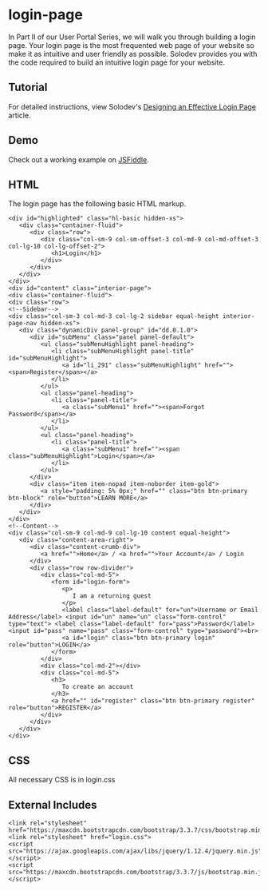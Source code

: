 # login-page
In Part II of our User Portal Series, we will walk you through building a login page. Your login page is the most frequented web page of your website so make it as intuitive and user friendly as possible. Solodev provides you with the code required to build an intuitive login page for your website.

## Tutorial

For detailed instructions, view Solodev's [Designing an Effective Login Page](https://www.solodev.com/blog/web-design/designing-an-effective-login-page.stml) article.

## Demo

Check out a working example on [JSFiddle](https://jsfiddle.net/solodev/zu78zywm/).

## HTML

The login page has the following basic HTML markup.
```
<div id="highlighted" class="hl-basic hidden-xs">
   <div class="container-fluid">
      <div class="row">
         <div class="col-sm-9 col-sm-offset-3 col-md-9 col-md-offset-3 col-lg-10 col-lg-offset-2">
            <h1>Login</h1>
         </div>
      </div>
   </div>
</div>
<div id="content" class="interior-page">
<div class="container-fluid">
<div class="row">
<!--Sidebar-->
<div class="col-sm-3 col-md-3 col-lg-2 sidebar equal-height interior-page-nav hidden-xs">
   <div class="dynamicDiv panel-group" id="dd.0.1.0">
      <div id="subMenu" class="panel panel-default">
         <ul class="subMenuHighlight panel-heading">
            <li class="subMenuHighlight panel-title" id="subMenuHighlight">
               <a id="li_291" class="subMenuHighlight" href=""><span>Register</span></a>
            </li>
         </ul>
         <ul class="panel-heading">
            <li class="panel-title">
               <a class="subMenu1" href=""><span>Forgot Password</span></a>
            </li>
         </ul>
         <ul class="panel-heading">
            <li class="panel-title">
               <a class="subMenu1" href=""><span class="subMenuHighlight">Login</span></a>
            </li>
         </ul>
      </div>
      <div class="item item-nopad item-noborder item-gold">
         <a style="padding: 5% 0px;" href="" class="btn btn-primary btn-block" role="button">LEARN MORE</a> 
      </div>
   </div>
</div>
<!--Content-->
<div class="col-sm-9 col-md-9 col-lg-10 content equal-height">
   <div class="content-area-right">
      <div class="content-crumb-div">
         <a href="">Home</a> / <a href="">Your Account</a> / Login
      </div>
      <div class="row row-divider">
         <div class="col-md-5">
            <form id="login-form">
               <p>
                  I am a returning guest
               </p>
               <label class="label-default" for="un">Username or Email Address</label> <input id="un" name="un" class="form-control" type="text"> <label class="label-default" for="pass">Password</label> <input id="pass" name="pass" class="form-control" type="password"><br>
               <a id="login" class="btn btn-primary login" role="button">LOGIN</a> 
            </form>
         </div>
         <div class="col-md-2"></div>
         <div class="col-md-5">
            <h3>
               To create an account
            </h3>
            <a href="" id="register" class="btn btn-primary register" role="button">REGISTER</a>
         </div>
      </div>    
   </div>
</div>
```

## CSS

All necessary CSS is in login.css

## External Includes
```
<link rel="stylesheet" href="https://maxcdn.bootstrapcdn.com/bootstrap/3.3.7/css/bootstrap.min.css">
<link rel="stylesheet" href="login.css">
<script src="https://ajax.googleapis.com/ajax/libs/jquery/1.12.4/jquery.min.js"></script>
<script src="https://maxcdn.bootstrapcdn.com/bootstrap/3.3.7/js/bootstrap.min.js"></script>

```
